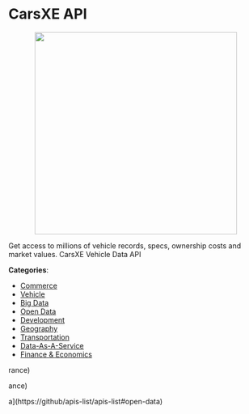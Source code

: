 # CarsXE API
<p align="center">
    <img width="400" src="https://raw.githubusercontent.com/apis-list/apis-list/apis/carsxe-api/logo_256x256.png" />
</p>

Get access to millions of vehicle records, specs, ownership costs and market values. CarsXE Vehicle Data API



**Categories**:
- [Commerce](https://github.com/apis-list/apis-list#commerce)
- [Vehicle](https://github.com/apis-list/apis-list#vehicle)
- [Big Data](https://github.com/apis-list/apis-list#big-data)
- [Open Data](https://github.com/apis-list/apis-list#open-data)
- [Development](https://github.com/apis-list/apis-list#development)
- [Geography](https://github.com/apis-list/apis-list#geography)
- [Transportation](https://github.com/apis-list/apis-list#transportation)
- [Data-As-A-Service](https://github.com/apis-list/apis-list#data-as-a-service)
- [Finance & Economics](https://github.com/apis-list/apis-list#finance-and-economics)



rance)



ance)



a](https://github/apis-list/apis-list#open-data)



